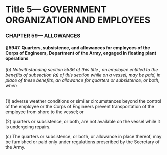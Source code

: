 
# Title 5— GOVERNMENT ORGANIZATION AND EMPLOYEES
### CHAPTER 59— ALLOWANCES
#### § 5947. Quarters, subsistence, and allowances for employees of the Corps of Engineers, Department of the Army, engaged in floating plant operations
###### (b) Notwithstanding section 5536 of this title , an employee entitled to the benefits of subsection (a) of this section while on a vessel, may be paid, in place of these benefits, an allowance for quarters or subsistence, or both, when

(1) adverse weather conditions or similar circumstances beyond the control of the employee or the Corps of Engineers prevent transportation of the employee from shore to the vessel; or

(2) quarters or subsistence, or both, are not available on the vessel while it is undergoing repairs.

(c) The quarters or subsistence, or both, or allowance in place thereof, may be furnished or paid only under regulations prescribed by the Secretary of the Army.
